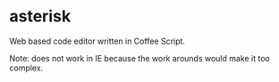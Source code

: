 asterisk
========

Web based code editor written in Coffee Script.

Note: does not work in IE because the work arounds would make it too complex.


